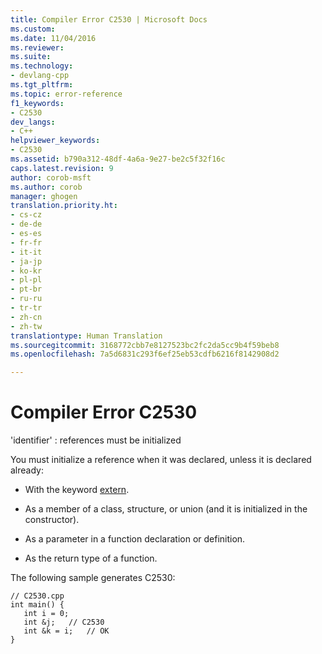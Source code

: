 ```yaml
---
title: Compiler Error C2530 | Microsoft Docs
ms.custom: 
ms.date: 11/04/2016
ms.reviewer: 
ms.suite: 
ms.technology:
- devlang-cpp
ms.tgt_pltfrm: 
ms.topic: error-reference
f1_keywords:
- C2530
dev_langs:
- C++
helpviewer_keywords:
- C2530
ms.assetid: b790a312-48df-4a6a-9e27-be2c5f32f16c
caps.latest.revision: 9
author: corob-msft
ms.author: corob
manager: ghogen
translation.priority.ht:
- cs-cz
- de-de
- es-es
- fr-fr
- it-it
- ja-jp
- ko-kr
- pl-pl
- pt-br
- ru-ru
- tr-tr
- zh-cn
- zh-tw
translationtype: Human Translation
ms.sourcegitcommit: 3168772cbb7e8127523bc2fc2da5cc9b4f59beb8
ms.openlocfilehash: 7a5d6831c293f6ef25eb53cdfb6216f8142908d2

---
```

# Compiler Error C2530
'identifier' : references must be initialized  
  
 You must initialize a reference when it was declared, unless it is declared already:  
  
-   With the keyword [extern](../../cpp/using-extern-to-specify-linkage.md).  
  
-   As a member of a class, structure, or union (and it is initialized in the constructor).  
  
-   As a parameter in a function declaration or definition.  
  
-   As the return type of a function.  
  
 The following sample generates C2530:  
  
```  
// C2530.cpp  
int main() {  
   int i = 0;  
   int &j;   // C2530  
   int &k = i;   // OK  
}  
```


<!--HONumber=Jan17_HO1-->


